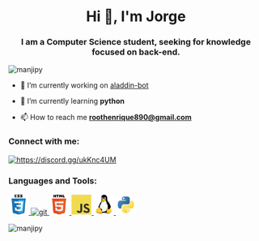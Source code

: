 <h1 align="center">Hi 👋, I'm Jorge</h1>
<h3 align="center">I am a Computer Science student, seeking for knowledge focused on back-end.</h3>

<p align="left"> <img src="https://komarev.com/ghpvc/?username=manjipy&label=Profile%20views&color=0e75b6&style=flat" alt="manjipy" /> </p>


- 🔭 I’m currently working on [aladdin-bot](https://github.com/yeaow1/aladdin-bot/tree/main)

- 🌱 I’m currently learning **python**

- 📫 How to reach me **roothenrique890@gmail.com**

<h3 align="left">Connect with me:</h3>
<p align="left">
<a href="https://discord.gg/https://discord.gg/ukKnc4UM" target="blank"><img align="center" src="https://raw.githubusercontent.com/rahuldkjain/github-profile-readme-generator/master/src/images/icons/Social/discord.svg" alt="https://discord.gg/ukKnc4UM" height="30" width="40" /></a>
</p>

<h3 align="left">Languages and Tools:</h3>
<p align="left"> <a href="https://www.w3schools.com/css/" target="_blank" rel="noreferrer"> <img src="https://raw.githubusercontent.com/devicons/devicon/master/icons/css3/css3-original-wordmark.svg" alt="css3" width="40" height="40"/> </a> <a href="https://git-scm.com/" target="_blank" rel="noreferrer"> <img src="https://www.vectorlogo.zone/logos/git-scm/git-scm-icon.svg" alt="git" width="40" height="40"/> </a> <a href="https://www.w3.org/html/" target="_blank" rel="noreferrer"> <img src="https://raw.githubusercontent.com/devicons/devicon/master/icons/html5/html5-original-wordmark.svg" alt="html5" width="40" height="40"/> </a> <a href="https://developer.mozilla.org/en-US/docs/Web/JavaScript" target="_blank" rel="noreferrer"> <img src="https://raw.githubusercontent.com/devicons/devicon/master/icons/javascript/javascript-original.svg" alt="javascript" width="40" height="40"/> </a> <a href="https://www.linux.org/" target="_blank" rel="noreferrer"> <img src="https://raw.githubusercontent.com/devicons/devicon/master/icons/linux/linux-original.svg" alt="linux" width="40" height="40"/> </a> <a href="https://www.python.org" target="_blank" rel="noreferrer"> <img src="https://raw.githubusercontent.com/devicons/devicon/master/icons/python/python-original.svg" alt="python" width="40" height="40"/> </a> </p>


<p><img align="center" src="https://github-readme-streak-stats.herokuapp.com/?user=manjipy&" alt="manjipy" /></p>
